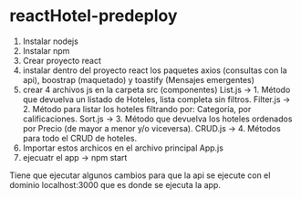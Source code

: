 # reactHotel-predeploy

1. Instalar nodejs 
2. Instalar npm
3. Crear proyecto react
4. instalar dentro del proyecto react los paquetes axios (consultas con la api), boostrap (maquetado) y toastify (Mensajes emergentes)
5. crear 4 archivos js en la carpeta src (componentes) 
  List.js -> 1.	Método que devuelva un listado de Hoteles, lista completa sin filtros.
  Filter.js -> 2.	Método para listar los hoteles filtrando por: Categoría, por calificaciones.
  Sort.js -> 3.	Método que devuelva los hoteles ordenados por Precio (de mayor a menor y/o viceversa).
  CRUD.js -> 4.	Métodos para todo el CRUD de hoteles.
6. Importar estos archicos en el archivo principal App.js
7. ejecuatr el app -> npm start

Tiene que ejecutar algunos cambios para que la api se ejecute con el dominio localhost:3000 que es donde se ejecuta la app.
